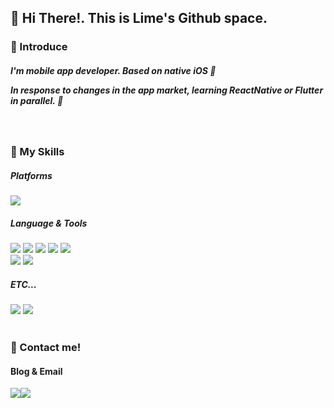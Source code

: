 <div align="leading">
  
  <h2> 🎉 Hi There!. This is Lime's Github space.</h2>
  
  
  <h3>
    📢 Introduce
  </h3>

  <p><h5>

  I'm mobile app developer. Based on native iOS 📱

 
   In response to changes in the app market, learning ReactNative or Flutter in parallel. 👀 
  </h5></p>
  
<br>

   <h3>
    💪 My Skills
  </h3>
  
  
  <h5>Platforms</h5>

  <img src="https://img.shields.io/badge/iOS-5A29E4?style=for-the-badge&logo=iOS&logoColor=white"/>  
    
  <h5>Language & Tools</h5>

  <img src="https://img.shields.io/badge/SwiftUI-2396F3?style=for-the-badge&logo=Swift&logoColor=white"/>
  <img src="https://img.shields.io/badge/UIkit-2396F3?style=for-the-badge&logo=UIKit&logoColor=white"/>
  <img src="https://img.shields.io/badge/Xcode-147EFB?style=for-the-badge&logo=Xcode&logoColor=white"/>
  <img src="https://img.shields.io/badge/Swift-F05138?style=for-the-badge&logo=swift&logoColor=white"/>
  <img src="https://img.shields.io/badge/ObjectiveC-7FADF2?style=for-the-badge&logo=C&logoColor=white"/>
 
  <br> 
  <img src="https://img.shields.io/badge/Firebase-FFCA28?style=for-the-badge&logo=Firebase&logoColor=white"/>
  <img src="https://img.shields.io/badge/Figma-F24E1E?style=for-the-badge&logo=Figma&logoColor=white"/>
  
  <br>
  <h5>ETC...</h5>
  <img src="https://img.shields.io/badge/Microsoft Office-D83B01?style=for-the-badge&logo=Microsoft Office&logoColor=white"/>
  <img src="https://img.shields.io/badge/Qgis-589632?style=for-the-badge&logo=Qgis&logoColor=white"/>
 
  
  <br> 
  <br>
  
  <h3>
    📌 Contact me!
  </h3>
  
  <h4>Blog & Email</h4>
 
  
<a href="https://iosdevlime.tistory.com" target="_blank"><img src="https://img.shields.io/badge/Blog-000000?style=for-the-badge&logo=Tistory&logoColor=white"/></a><a href="https://onthelots.gmail.com" target="_blank"><img src="https://img.shields.io/badge/onthelots.gmail.com-EA4335?style=for-the-badge&logo=Gmail&logoColor=white"/></a>
  </div>
